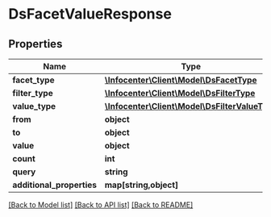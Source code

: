 # DsFacetValueResponse

## Properties
Name | Type | Description | Notes
------------ | ------------- | ------------- | -------------
**facet_type** | [**\Infocenter\Client\Model\DsFacetType**](DsFacetType.md) |  | [optional] 
**filter_type** | [**\Infocenter\Client\Model\DsFilterType**](DsFilterType.md) |  | [optional] 
**value_type** | [**\Infocenter\Client\Model\DsFilterValueType**](DsFilterValueType.md) |  | [optional] 
**from** | **object** |  | [optional] 
**to** | **object** |  | [optional] 
**value** | **object** |  | [optional] 
**count** | **int** |  | [optional] 
**query** | **string** |  | [optional] 
**additional_properties** | **map[string,object]** |  | [optional] 

[[Back to Model list]](../../README.md#documentation-for-models) [[Back to API list]](../../README.md#documentation-for-api-endpoints) [[Back to README]](../../README.md)

